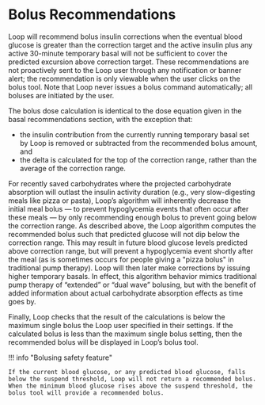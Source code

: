 # Bolus Recommendations

Loop will recommend bolus insulin corrections when the eventual blood glucose is greater than the correction target and the active insulin plus any active 30-minute temporary basal will not be sufficient to cover the predicted excursion above correction target. These recommendations are not proactively sent to the Loop user through any notification or banner alert; the recommendation is only viewable when the user clicks on the bolus tool. Note that Loop never issues a bolus command automatically; all boluses are initiated by the user.

The bolus dose calculation is identical to the dose equation given in the basal recommendations section, with the exception that:

* the insulin contribution from the currently running temporary basal set by Loop is removed or subtracted from the recommended bolus amount, and  
* the delta is calculated for the top of the correction range, rather than the average of the correction range.

For recently saved carbohydrates where the projected carbohydrate absorption will outlast the insulin activity duration (e.g., very slow-digesting meals like pizza or pasta), Loop’s algorithm will inherently decrease the initial meal bolus — to prevent hypoglycemia events that often occur after these meals — by only recommending enough bolus to prevent going below the correction range. As described above, the Loop algorithm computes the recommended bolus such that predicted glucose will not dip below the correction range. This may result in future blood glucose levels predicted above correction range, but will prevent a hypoglycemia event shortly after the meal (as is sometimes occurs for people giving a "pizza bolus" in traditional pump therapy). Loop will then later make corrections by issuing higher temporary basals. In effect, this algorithm behavior mimics traditional pump therapy of “extended” or “dual wave” bolusing, but with the benefit of added information about actual carbohydrate absorption effects as time goes by.

Finally, Loop checks that the result of the calculations is below the maximum single bolus the Loop user specified in their settings. If the calculated bolus is less than the maximum single bolus setting, then the recommended bolus will be displayed in Loop’s bolus tool.

!!! info "Bolusing safety feature"

    If the current blood glucose, or any predicted blood glucose, falls below the suspend threshold, Loop will not return a recommended bolus. When the minimum blood glucose rises above the suspend threshold, the bolus tool will provide a recommended bolus.
